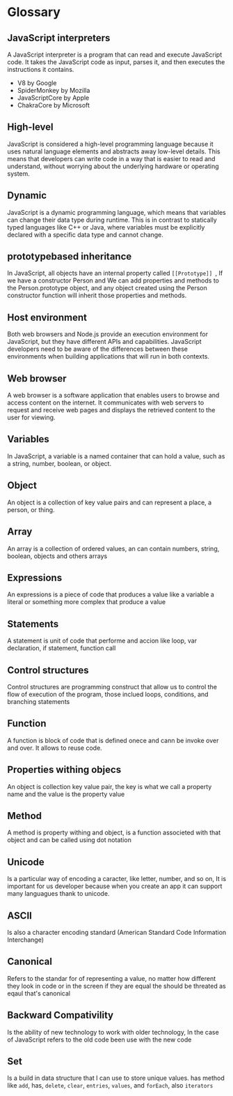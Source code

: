 # Glossary

## JavaScript interpreters
A JavaScript interpreter is a program that can read and execute JavaScript code. It takes the JavaScript code as input, parses it, and then executes the instructions it contains.
* V8 by Google
* SpiderMonkey by Mozilla
* JavaScriptCore by Apple
* ChakraCore by Microsoft

## High-level
JavaScript is considered a high-level programming language because it uses natural language elements and abstracts away low-level details. This means that developers can write code in a way that is easier to read and understand, without worrying about the underlying hardware or operating system.

## Dynamic
JavaScript is a dynamic programming language, which means that variables can change their data type during runtime. This is in contrast to statically typed languages like C++ or Java, where variables must be explicitly declared with a specific data type and cannot change.

## prototypebased inheritance
In JavaScript, all objects have an internal property called `[[Prototype]] `, If we have a constructor Person and We can add properties and methods to the Person.prototype object, and any object created using the Person constructor function will inherit those properties and methods.

##  Host environment
Both web browsers and Node.js provide an execution environment for JavaScript, but they have different APIs and capabilities. JavaScript developers need to be aware of the differences between these environments when building applications that will run in both contexts.

##  Web browser
A web browser is a software application that enables users to browse and access content on the internet. It communicates with web servers to request and receive web pages and displays the retrieved content to the user for viewing.

## Variables
In JavaScript, a variable is a named container that can hold a value, such as a string, number, boolean, or object.

## Object
An object is a collection of key value pairs and can represent a place, a person, or thing.

## Array
An array is a collection of ordered values, an can contain numbers, string, boolean, objects and others arrays

## Expressions
An expressions is a piece of code that produces a value like a variable a literal or something more complex that produce a value

## Statements
A statement is unit of code that performe and accion like loop, var declaration, if statement, function call

## Control structures
Control structures are programming construct that allow us to control the flow of execution of the program, those inclued loops, conditions, and branching statements

## Function
A function is block of code that is defined onece and cann be invoke over and over. It allows to reuse code.

## Properties withing objecs
An object is collection key value pair, the key is what we call a property name and the value is the property value

## Method
A method is property withing and object, is a function associeted with that object and can be called using dot notation

## Unicode
Is a particular way of encoding a caracter, like letter, number, and so on, It is important for us developer because when you create an app it can support many languagues thank to unicode.

## ASCII
Is also a character encoding standard (American Standard Code Information Interchange)

## Canonical
Refers to the standar for of representing a value, no matter how different they look in code or in the screen if they are equal the should be threated as eqaul that's canonical

## Backward Compativility
Is the ability of new technology to work with older technology, In the case of JavaScript refers to the old code been use with the new code

## Set
Is a build in data structure that I can use to store unique values. has method like `add`, has, `delete`, `clear`, `entries`, `values`, and `forEach`, also `iterators`